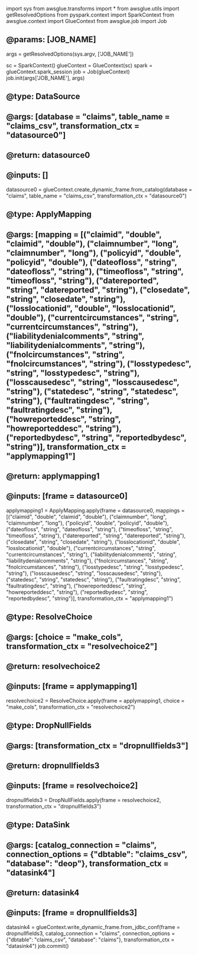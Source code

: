 import sys
from awsglue.transforms import *
from awsglue.utils import getResolvedOptions
from pyspark.context import SparkContext
from awsglue.context import GlueContext
from awsglue.job import Job

## @params: [JOB_NAME]
args = getResolvedOptions(sys.argv, ['JOB_NAME'])

sc = SparkContext()
glueContext = GlueContext(sc)
spark = glueContext.spark_session
job = Job(glueContext)
job.init(args['JOB_NAME'], args)
## @type: DataSource
## @args: [database = "claims", table_name = "claims_csv", transformation_ctx = "datasource0"]
## @return: datasource0
## @inputs: []
datasource0 = glueContext.create_dynamic_frame.from_catalog(database = "claims", table_name = "claims_csv", transformation_ctx = "datasource0")
## @type: ApplyMapping
## @args: [mapping = [("claimid", "double", "claimid", "double"), ("claimnumber", "long", "claimnumber", "long"), ("policyid", "double", "policyid", "double"), ("dateofloss", "string", "dateofloss", "string"), ("timeofloss", "string", "timeofloss", "string"), ("datereported", "string", "datereported", "string"), ("closedate", "string", "closedate", "string"), ("losslocationid", "double", "losslocationid", "double"), ("currentcircumstances", "string", "currentcircumstances", "string"), ("liabilitydenialcomments", "string", "liabilitydenialcomments", "string"), ("fnolcircumstances", "string", "fnolcircumstances", "string"), ("losstypedesc", "string", "losstypedesc", "string"), ("losscausedesc", "string", "losscausedesc", "string"), ("statedesc", "string", "statedesc", "string"), ("faultratingdesc", "string", "faultratingdesc", "string"), ("howreporteddesc", "string", "howreporteddesc", "string"), ("reportedbydesc", "string", "reportedbydesc", "string")], transformation_ctx = "applymapping1"]
## @return: applymapping1
## @inputs: [frame = datasource0]
applymapping1 = ApplyMapping.apply(frame = datasource0, mappings = [("claimid", "double", "claimid", "double"), ("claimnumber", "long", "claimnumber", "long"), ("policyid", "double", "policyid", "double"), ("dateofloss", "string", "dateofloss", "string"), ("timeofloss", "string", "timeofloss", "string"), ("datereported", "string", "datereported", "string"), ("closedate", "string", "closedate", "string"), ("losslocationid", "double", "losslocationid", "double"), ("currentcircumstances", "string", "currentcircumstances", "string"), ("liabilitydenialcomments", "string", "liabilitydenialcomments", "string"), ("fnolcircumstances", "string", "fnolcircumstances", "string"), ("losstypedesc", "string", "losstypedesc", "string"), ("losscausedesc", "string", "losscausedesc", "string"), ("statedesc", "string", "statedesc", "string"), ("faultratingdesc", "string", "faultratingdesc", "string"), ("howreporteddesc", "string", "howreporteddesc", "string"), ("reportedbydesc", "string", "reportedbydesc", "string")], transformation_ctx = "applymapping1")
## @type: ResolveChoice
## @args: [choice = "make_cols", transformation_ctx = "resolvechoice2"]
## @return: resolvechoice2
## @inputs: [frame = applymapping1]
resolvechoice2 = ResolveChoice.apply(frame = applymapping1, choice = "make_cols", transformation_ctx = "resolvechoice2")
## @type: DropNullFields
## @args: [transformation_ctx = "dropnullfields3"]
## @return: dropnullfields3
## @inputs: [frame = resolvechoice2]
dropnullfields3 = DropNullFields.apply(frame = resolvechoice2, transformation_ctx = "dropnullfields3")
## @type: DataSink
## @args: [catalog_connection = "claims", connection_options = {"dbtable": "claims_csv", "database": "deop"}, transformation_ctx = "datasink4"]
## @return: datasink4
## @inputs: [frame = dropnullfields3]
datasink4 = glueContext.write_dynamic_frame.from_jdbc_conf(frame = dropnullfields3, catalog_connection = "claims", connection_options = {"dbtable": "claims_csv", "database": "claims"}, transformation_ctx = "datasink4")
job.commit()